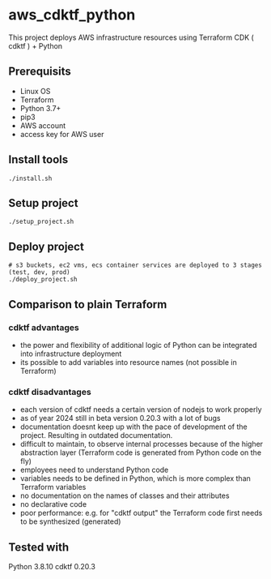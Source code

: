 # aws_cdktf_python

This project deploys AWS infrastructure resources using Terraform CDK ( cdktf ) + Python


## Prerequisits

- Linux OS
- Terraform 
- Python 3.7+
- pip3
- AWS account
- access key for AWS user


## Install tools

```
./install.sh
```


## Setup project

```
./setup_project.sh
```


## Deploy project

```
# s3 buckets, ec2 vms, ecs container services are deployed to 3 stages (test, dev, prod)  
./deploy_project.sh
```


## Comparison to plain Terraform

### cdktf advantages

-   the power and flexibility of additional logic of Python can be integrated into infrastructure deployment
-   its possible to add variables into resource names (not possible in Terraform)

### cdktf disadvantages

-   each version of cdktf needs a certain version of nodejs to work properly
-   as of year 2024 still in beta version 0.20.3 with a lot of bugs
-   documentation doesnt keep up with the pace of development of the project. Resulting in outdated documentation.
-   difficult to maintain, to observe internal processes because of the higher abstraction layer (Terraform code is generated from Python code on the fly)
-   employees need to understand Python code
-   variables needs to be defined in Python, which is more complex than Terraform variables
-   no documentation on the names of classes and their attributes
-   no declarative code
-   poor performance: e.g. for "cdktf output" the Terraform code first needs to be synthesized (generated)


## Tested with

Python 3.8.10
cdktf 0.20.3

